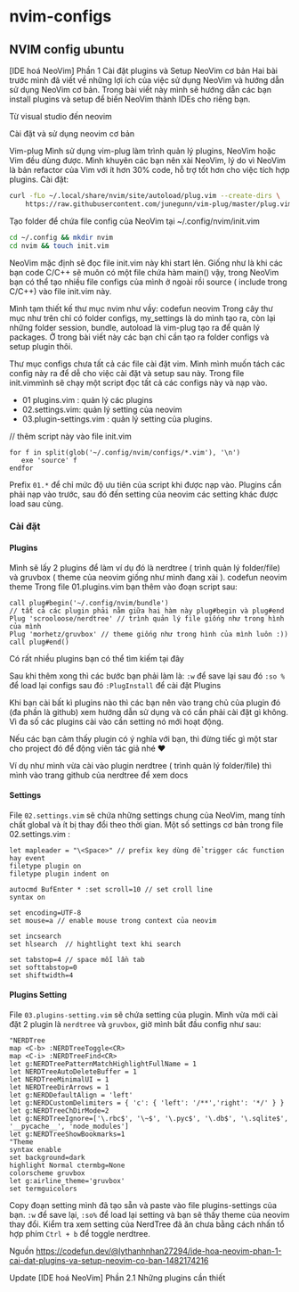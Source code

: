 # nvim-configs
## NVIM config ubuntu
[IDE hoá NeoVim] Phần 1 Cài đặt plugins và Setup NeoVim cơ bản
Hai bài trước mình đã viết về những lợi ích của việc sử dụng NeoVim và hướng dẫn sử dụng NeoVim cơ bản. Trong bài viết này mình sẽ hướng dẫn các bạn install plugins và setup để biến NeoVim thành IDEs cho riêng bạn.

Từ visual studio đến neovim

Cài đặt và sử dụng neovim cơ bản

Vim-plug
Mình sử dụng vim-plug làm trình quản lý plugins, NeoVim hoặc Vim đều dùng được. Mình khuyên các bạn nên xài NeoVim, lý do vì NeoVim là bản refactor của Vim với ít hơn 30% code, hỗ trợ tốt hơn cho việc tích hợp plugins. Cài đặt:
```bash
curl -fLo ~/.local/share/nvim/site/autoload/plug.vim --create-dirs \
    https://raw.githubusercontent.com/junegunn/vim-plug/master/plug.vim
```
Tạo folder để chứa file config của NeoVim tại ~/.config/nvim/init.vim
```bash
cd ~/.config && mkdir nvim
cd nvim && touch init.vim
```
NeoVim mặc định sẽ đọc file init.vim này khi start lên. Giống như là khi các bạn code C/C++ sẽ muôn có một file chứa hàm main() vậy, trong NeoVim bạn có thể tạo nhiều file configs của mình ở ngoài rồi source ( include trong C/C++) vào file init.vim này.

Mình tạm thiết kế thư mục nvim như vầy: codefun neovim Trong cây thư mục như trên chỉ có folder configs, my_settings là do mình tạo ra, còn lại những folder session, bundle, autoload là vim-plug tạo ra để quản lý packages. Ở trong bài viết này các bạn chỉ cần tạo ra folder configs và setup plugin thôi.

Thư mục configs chưa tất cả các file cài đặt vim. Mình mình muốn tách các config này ra để dễ cho việc cài đặt và setup sau này. Trong file init.vimmình sẽ chạy một script đọc tất cả các configs này và nạp vào.

* 01 plugins.vim : quản lý các plugins
* 02.settings.vim: quản lý setting của neovim
* 03.plugin-settings.vim : quản lý setting của plugins.

// thêm script này vào file init.vim
```
for f in split(glob('~/.config/nvim/configs/*.vim'), '\n')
   exe 'source' f
endfor
```
Prefix `01.*` để chỉ mức độ ưu tiên của script khi được nạp vào. Plugins cần phải nạp vào trước, sau đó đến setting của neovim các setting khác được load sau cùng.

### Cài đặt
#### Plugins
Mình sẽ lấy 2 plugins để làm ví dụ đó là nerdtree ( trình quản lý folder/file) và gruvbox ( theme của neovim giống như mình đang xài ). codefun neovim theme Trong file 01.plugins.vim bạn thêm vào đoạn script sau:

```vim
call plug#begin('~/.config/nvim/bundle')
// tất cả các plugin phải nằm giữa hai hàm này plug#begin và plug#end
Plug 'scrooloose/nerdtree' // trình quản lý file giống như trong hình của mình
Plug 'morhetz/gruvbox' // theme giống như trong hình của mình luôn :))
call plug#end()
```

Có rất nhiều plugins bạn có thể tìm kiếm tại đây

Sau khi thêm xong thì các bước bạn phải làm là: `:w` để save lại sau đó `:so %` để load lại configs sau đó `:PlugInstall` để cài đặt Plugins 

Khi bạn cài bất kì plugins nào thì các bạn nên vào trang chủ của plugin đó (đa phần là github) xem hướng dẫn sử dụng và có cần phải cài đặt gì không. Vì đa số các plugins cài vào cần setting nó mới hoạt động.

Nếu các bạn cảm thấy plugin có ý nghĩa với bạn, thì đừng tiếc gì một star cho project đó để động viên tác giả nhé ❤️

Ví dụ như mình vừa cài vào plugin nerdtree ( trình quản lý folder/file) thì mình vào trang github của nerdtree để xem docs



#### Settings

File `02.settings.vim` sẽ chứa những settings chung của NeoVim, mang tính chất global và ít bị thay đổi theo thời gian.  Một số settings cơ bản trong file 02.settings.vim :
```vim
let mapleader = "\<Space>" // prefix key dùng để trigger các function hay event 
filetype plugin on
filetype plugin indent on

autocmd BufEnter * :set scroll=10 // set croll line 
syntax on

set encoding=UTF-8
set mouse=a // enable mouse trong context của neovim 

set incsearch 
set hlsearch  // hightlight text khi search 

set tabstop=4 // space mỗi lần tab
set softtabstop=0
set shiftwidth=4
```

#### Plugins Setting
File `03.plugins-setting.vim` sẽ chứa setting của plugin. Mình vừa mới cài đặt 2 plugin là `nerdtree` và `gruvbox`, giờ mình bắt đầu config như sau:
```vim
"NERDTree
map <C-b> :NERDTreeToggle<CR>
map <C-i> :NERDTreeFind<CR>
let g:NERDTreePatternMatchHighlightFullName = 1
let NERDTreeAutoDeleteBuffer = 1
let NERDTreeMinimalUI = 1
let NERDTreeDirArrows = 1
let g:NERDDefaultAlign = 'left'
let g:NERDCustomDelimiters = { 'c': { 'left': '/**','right': '*/' } }
let g:NERDTreeChDirMode=2
let g:NERDTreeIgnore=['\.rbc$', '\~$', '\.pyc$', '\.db$', '\.sqlite$', '__pycache__', 'node_modules']
let g:NERDTreeShowBookmarks=1
"Theme 
syntax enable
set background=dark
highlight Normal ctermbg=None
colorscheme gruvbox
let g:airline_theme='gruvbox'
set termguicolors
```

Copy đoạn setting mình đã tạo sẵn và paste vào file plugins-settings của bạn. `:w` để save lại, `:so%` để load lại setting và bạn sẽ thấy theme của neovim thay đổi. Kiểm tra xem setting của NerdTree đã ăn chưa bằng cách nhấn tổ hợp phím `Ctrl + b` để toggle nerdtree.


Nguồn
https://codefun.dev/@lythanhnhan27294/ide-hoa-neovim-phan-1-cai-dat-plugins-va-setup-neovim-co-ban-1482174216

Update
[IDE hoá NeoVim] Phần 2.1 Những plugins cần thiết